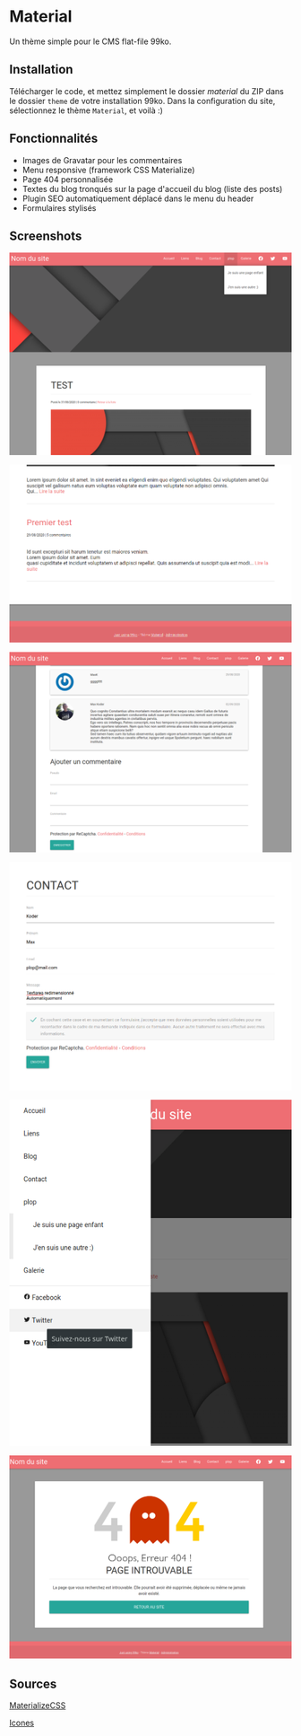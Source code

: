 # Material

Un thème simple pour le CMS flat-file 99ko.

## Installation

Télécharger le code, et mettez simplement le dossier *material* du ZIP dans le dossier `theme` de votre installation 99ko. Dans la configuration du site, sélectionnez le thème `Material`, et voilà :)

## Fonctionnalités
* Images de Gravatar pour les commentaires
* Menu responsive (framework CSS Materialize)
* Page 404 personnalisée
* Textes du blog tronqués sur la page d'accueil du blog (liste des posts)
* Plugin SEO automatiquement déplacé dans le menu du header
* Formulaires stylisés

## Screenshots

![Home](screenshots/home.png)

![Blog home](screenshots/blog-home.png)

![Comments](screenshots/comments.png)

![Contact](screenshots/contact.png)

![Mobile menu](screenshots/mobile-menu.png)

![Error 404](screenshots/404.png)

## Sources

[MaterializeCSS](https://materializecss.com/)

[Icones](https://iconify.design/icon-sets/mdi/)